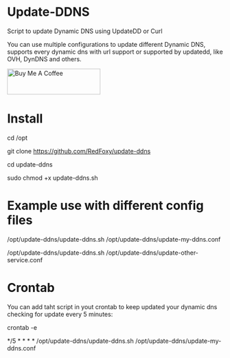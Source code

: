 # Update-DDNS

Script to update Dynamic DNS using UpdateDD or Curl

You can use multiple configurations to update different Dynamic DNS, supports every dynamic dns with url support or supported by updatedd, like OVH, DynDNS and others.

<a href="https://paypal.me/redfoxydarrest" target="_blank"><img src="https://cdn.buymeacoffee.com/buttons/v2/default-blue.png" alt="Buy Me A Coffee" style="height: 60px !important;width: 217px !important;" ></a>

# Install

cd /opt

git clone https://github.com/RedFoxy/update-ddns

cd update-ddns

sudo chmod +x update-ddns.sh

# Example use with different config files

/opt/update-ddns/update-ddns.sh /opt/update-ddns/update-my-ddns.conf

/opt/update-ddns/update-ddns.sh /opt/update-ddns/update-other-service.conf

# Crontab
You can add taht script in yout crontab to keep updated your dynamic dns checking for update every 5 minutes:

crontab -e

*/5 * * * * /opt/update-ddns/update-ddns.sh /opt/update-ddns/update-my-ddns.conf 
